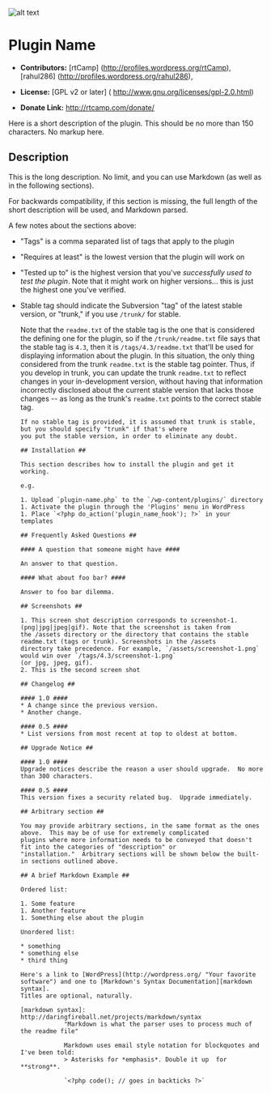![alt text](https://plugins.svn.wordpress.org/nginx-helper/assets/banner-772x250.png)

# Plugin Name #

* **Contributors:** [rtCamp] (http://profiles.wordpress.org/rtCamp), [rahul286] (http://profiles.wordpress.org/rahul286),

* **License:** [GPL v2 or later] ( http://www.gnu.org/licenses/gpl-2.0.html)

* **Donate Link:** http://rtcamp.com/donate/

Here is a short description of the plugin.  This should be no more than 150 characters.  No markup here.

## Description ##

This is the long description.  No limit, and you can use Markdown (as well as in the following sections).

For backwards compatibility, if this section is missing, the full length of the short description will be used, and
Markdown parsed.

A few notes about the sections above:

*   "Tags" is a comma separated list of tags that apply to the plugin
*   "Requires at least" is the lowest version that the plugin will work on
*   "Tested up to" is the highest version that you've *successfully used to test the plugin*. Note that it might work on
higher versions... this is just the highest one you've verified.
*   Stable tag should indicate the Subversion "tag" of the latest stable version, or "trunk," if you use `/trunk/` for
stable.

    Note that the `readme.txt` of the stable tag is the one that is considered the defining one for the plugin, so
	if the `/trunk/readme.txt` file says that the stable tag is `4.3`, then it is `/tags/4.3/readme.txt` that'll be used
	for displaying information about the plugin.  In this situation, the only thing considered from the trunk `readme.txt`
	is the stable tag pointer.  Thus, if you develop in trunk, you can update the trunk `readme.txt` to reflect changes in
	your in-development version, without having that information incorrectly disclosed about the current stable version
	that lacks those changes -- as long as the trunk's `readme.txt` points to the correct stable tag.

	    If no stable tag is provided, it is assumed that trunk is stable, but you should specify "trunk" if that's where
		you put the stable version, in order to eliminate any doubt.

		## Installation ##

		This section describes how to install the plugin and get it working.

		e.g.

		1. Upload `plugin-name.php` to the `/wp-content/plugins/` directory
		1. Activate the plugin through the 'Plugins' menu in WordPress
		1. Place `<?php do_action('plugin_name_hook'); ?>` in your templates

		## Frequently Asked Questions ##

		#### A question that someone might have ####

		An answer to that question.

		#### What about foo bar? ####

		Answer to foo bar dilemma.

		## Screenshots ##

		1. This screen shot description corresponds to screenshot-1.(png|jpg|jpeg|gif). Note that the screenshot is taken from
		the /assets directory or the directory that contains the stable readme.txt (tags or trunk). Screenshots in the /assets 
		directory take precedence. For example, `/assets/screenshot-1.png` would win over `/tags/4.3/screenshot-1.png` 
		(or jpg, jpeg, gif).
		2. This is the second screen shot

		## Changelog ##

		#### 1.0 ####
		* A change since the previous version.
		* Another change.

		#### 0.5 ####
		* List versions from most recent at top to oldest at bottom.

		## Upgrade Notice ##

		#### 1.0 ####
		Upgrade notices describe the reason a user should upgrade.  No more than 300 characters.

		#### 0.5 ####
		This version fixes a security related bug.  Upgrade immediately.

		## Arbitrary section ##

		You may provide arbitrary sections, in the same format as the ones above.  This may be of use for extremely complicated
		plugins where more information needs to be conveyed that doesn't fit into the categories of "description" or
		"installation."  Arbitrary sections will be shown below the built-in sections outlined above.

		## A brief Markdown Example ##

		Ordered list:

		1. Some feature
		1. Another feature
		1. Something else about the plugin

		Unordered list:

		* something
		* something else
		* third thing

		Here's a link to [WordPress](http://wordpress.org/ "Your favorite software") and one to [Markdown's Syntax Documentation][markdown syntax].
		Titles are optional, naturally.

		[markdown syntax]: http://daringfireball.net/projects/markdown/syntax
		            "Markdown is what the parser uses to process much of the readme file"

					Markdown uses email style notation for blockquotes and I've been told:
					> Asterisks for *emphasis*. Double it up  for **strong**.

					`<?php code(); // goes in backticks ?>`
